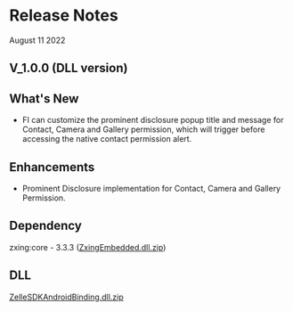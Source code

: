 # Release Notes

August 11 2022

## V_1.0.0 (DLL version)

## What's New

- FI can customize the prominent disclosure popup title and message for Contact, Camera and Gallery permission, which will
  trigger before accessing the native contact permission alert.

## Enhancements

- Prominent Disclosure implementation for Contact, Camera and Gallery Permission.

## Dependency

zxing:core - 3.3.3 ([ZxingEmbedded.dll.zip](https://github.com/Fiserv/zelle-turnkey-solutions/files/11690379/ZxingEmbedded.dll.zip))

## DLL

[ZelleSDKAndroidBinding.dll.zip](https://github.com/Fiserv/zelle-turnkey-solutions/files/11690384/ZelleSDKAndroidBinding.dll.zip)






